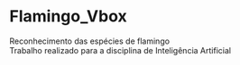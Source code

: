 # Flamingo_Vbox
Reconhecimento das espécies de flamingo
<br>
Trabalho realizado para a disciplina de Inteligência Artificial
